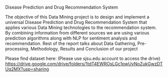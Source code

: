Disease Prediction and Drug Recommendation System

The objective of this Data Mining project is to design and implement a universal Disease
Prediction and Drug Recommendation System that applies various Data Mining technologies to
the recommendation system. By combining information from different sources we are using
various prediction algorithms along with NLP for sentiment analysis and recommendation. Rest
of the report talks about Data Gathering, Pre-processing, Methodology, Results and Conclusion
of our project

Please find dataset here: (Please use sjsu.edu account to access the drive)
https://drive.google.com/drive/folders/1tdT4EWROsLGc1pwUvNoZukGwzDTUq2MX?usp=sharing
